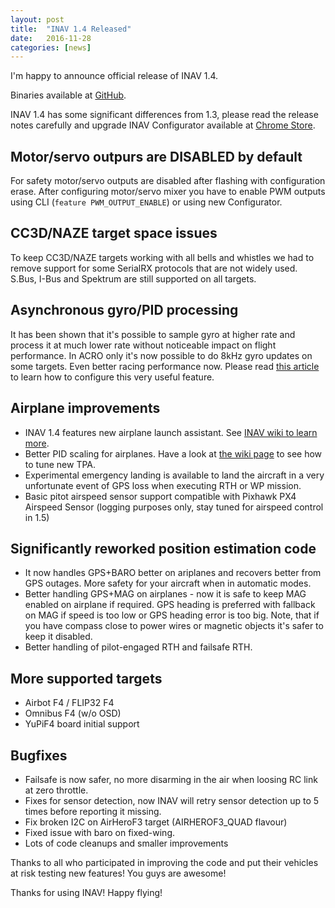 ```yaml
---
layout: post
title:  "INAV 1.4 Released"
date:   2016-11-28
categories: [news]
---
```


I'm happy to announce official release of INAV 1.4.

Binaries available at [GitHub](https://github.com/iNavFlight/inav/releases/tag/1.4).

INAV 1.4 has some significant differences from 1.3, please read the release notes carefully and upgrade INAV Configurator available at [Chrome Store](https://chrome.google.com/webstore/detail/inav-configurator/fmaidjmgkdkpafmbnmigkpdnpdhopgel).

<!--more-->

## Motor/servo outpurs are DISABLED by default
For safety motor/servo outputs are disabled after flashing with configuration erase. After configuring motor/servo mixer you have to enable PWM outputs using CLI (`feature PWM_OUTPUT_ENABLE`) or using new Configurator.

## CC3D/NAZE target space issues
To keep CC3D/NAZE targets working with all bells and whistles we had to remove support for some SerialRX protocols that are not widely used. S.Bus, I-Bus and Spektrum are still supported on all targets.

## Asynchronous gyro/PID processing
It has been shown that it's possible to sample gyro at higher rate and process it at much lower rate without noticeable impact on flight performance. In ACRO only it's now possible to do 8kHz gyro updates on some targets. Even better racing performance now.
Please read [this article](https://github.com/iNavFlight/inav/blob/development/docs/Looptime.md) to learn how to configure this very useful feature.

## Airplane improvements

 * INAV 1.4 features new airplane launch assistant. See [INAV wiki to learn more](https://github.com/iNavFlight/inav/wiki/8.-Navigation-modes#launch---airplane-launch-assistant).
 * Better PID scaling for airplanes. Have a look at [the wiki page](https://github.com/iNavFlight/inav/wiki/PID-Attenuation-and-scaling) to see how to tune new TPA.
 * Experimental emergency landing is available to land the aircraft in a very unfortunate event of GPS loss when executing RTH or WP mission.
 * Basic pitot airspeed sensor support compatible with Pixhawk PX4 Airspeed Sensor (logging purposes only, stay tuned for airspeed control in 1.5)

## Significantly reworked position estimation code

 * It now handles GPS+BARO better on ariplanes and recovers better from GPS outages. More safety for your aircraft when in automatic modes. 
 * Better handling GPS+MAG on airplanes - now it is safe to keep MAG enabled on airplane if required. GPS heading is preferred with fallback on MAG if speed is too low or GPS heading error is too big. Note, that if you have compass close to power wires or magnetic objects it's safer to keep it disabled.
 * Better handling of pilot-engaged RTH and failsafe RTH.

## More supported targets

 * Airbot F4 / FLIP32 F4
 * Omnibus F4 (w/o OSD)
 * YuPiF4 board initial support

## Bugfixes

 * Failsafe is now safer, no more disarming in the air when loosing RC link at zero throttle.
 * Fixes for sensor detection, now INAV will retry sensor detection up to 5 times before reporting it missing.
 * Fix broken I2C on AirHeroF3 target (AIRHEROF3_QUAD flavour)
 * Fixed issue with baro on fixed-wing.
 * Lots of code cleanups and smaller improvements

Thanks to all who participated in improving the code and put their vehicles at risk testing new features! You guys are awesome!

Thanks for using INAV! Happy flying!